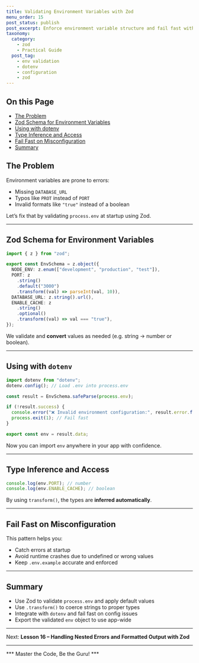```yaml
---
title: Validating Environment Variables with Zod
menu_order: 15
post_status: publish
post_excerpt: Enforce environment variable structure and fail fast with dotenv + Zod.
taxonomy:
  category:
    - zod
    - Practical Guide
  post_tag:
    - env validation
    - dotenv
    - configuration
    - zod
---
```


<div class="toc" markdown="1">

## On this Page

- [The Problem](#the-problem)
- [Zod Schema for Environment Variables](#zod-schema-for-environment-variables)
- [Using with dotenv](#using-with-dotenv)
- [Type Inference and Access](#type-inference-and-access)
- [Fail Fast on Misconfiguration](#fail-fast-on-misconfiguration)
- [Summary](#summary)

</div>

<div class="guru-main" markdown="1">

## The Problem

Environment variables are prone to errors:
- Missing `DATABASE_URL`
- Typos like `PROT` instead of `PORT`
- Invalid formats like `"true"` instead of a boolean

Let’s fix that by validating `process.env` at startup using Zod.

---

## Zod Schema for Environment Variables

```ts
import { z } from "zod";

export const EnvSchema = z.object({
  NODE_ENV: z.enum(["development", "production", "test"]),
  PORT: z
    .string()
    .default("3000")
    .transform((val) => parseInt(val, 10)),
  DATABASE_URL: z.string().url(),
  ENABLE_CACHE: z
    .string()
    .optional()
    .transform((val) => val === "true"),
});
```

We validate and **convert** values as needed (e.g. string → number or boolean).

---

## Using with `dotenv`

```ts
import dotenv from "dotenv";
dotenv.config(); // Load .env into process.env

const result = EnvSchema.safeParse(process.env);

if (!result.success) {
  console.error("❌ Invalid environment configuration:", result.error.format());
  process.exit(1); // Fail fast
}

export const env = result.data;
```

Now you can import `env` anywhere in your app with confidence.

---

## Type Inference and Access

```ts
console.log(env.PORT); // number
console.log(env.ENABLE_CACHE); // boolean
```

By using `transform()`, the types are **inferred automatically**.

---

## Fail Fast on Misconfiguration

This pattern helps you:
- Catch errors at startup
- Avoid runtime crashes due to undefined or wrong values
- Keep `.env.example` accurate and enforced

---

## Summary

- Use Zod to validate `process.env` and apply default values
- Use `.transform()` to coerce strings to proper types
- Integrate with `dotenv` and fail fast on config issues
- Export the validated `env` object to use app-wide

---

Next: **Lesson 16 – Handling Nested Errors and Formatted Output with Zod**

---

*** Master the Code, Be the Guru! ***

</div>
